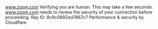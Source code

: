 www.zoom.com
Verifying you are human. This may take a few seconds.
www.zoom.com needs to review the security of your connection before proceeding.
Ray ID: 8c9c0892ed7667c7
Performance & security by Cloudflare